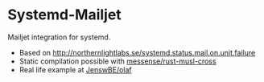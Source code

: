 # Systemd-Mailjet

Mailjet integration for systemd.

- Based on http://northernlightlabs.se/systemd.status.mail.on.unit.failure
- Static compilation possible with [messense/rust-musl-cross](https://github.com/messense/rust-musl-cross)
- Real life example at [JenswBE/olaf](https://github.com/JenswBE/olaf)
